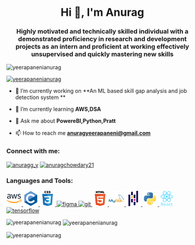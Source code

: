 <h1 align="center">Hi 👋, I'm Anurag</h1>
<h3 align="center">Highly motivated and technically skilled individual with a demonstrated proficiency in research and development projects as an intern and proficient at working effectively unsupervised and quickly mastering new skills</h3>

<p align="left"> <img src="https://komarev.com/ghpvc/?username=yeerapanenianurag&label=Profile%20views&color=0e75b6&style=flat" alt="yeerapanenianurag" /> </p>

<p align="left"> <a href="https://github.com/ryo-ma/github-profile-trophy"><img src="https://github-profile-trophy.vercel.app/?username=yeerapanenianurag" alt="yeerapanenianurag" /></a> </p>

- 🔭 I’m currently working on **An ML based skill gap analysis and job detection system **

- 🌱 I’m currently learning **AWS,DSA**

- 💬 Ask me about **PowereBI,Python,Pratt**

- 📫 How to reach me **anuragyeerapaneni@gmail.com**

<h3 align="left">Connect with me:</h3>
<p align="left">
<a href="https://instagram.com/anuragg_y" target="blank"><img align="center" src="https://raw.githubusercontent.com/rahuldkjain/github-profile-readme-generator/master/src/images/icons/Social/instagram.svg" alt="anuragg_y" height="30" width="40" /></a>
<a href="https://www.hackerrank.com/anuragchowdary21" target="blank"><img align="center" src="https://raw.githubusercontent.com/rahuldkjain/github-profile-readme-generator/master/src/images/icons/Social/hackerrank.svg" alt="anuragchowdary21" height="30" width="40" /></a>
</p>

<h3 align="left">Languages and Tools:</h3>
<p align="left"> <a href="https://aws.amazon.com" target="_blank" rel="noreferrer"> <img src="https://raw.githubusercontent.com/devicons/devicon/master/icons/amazonwebservices/amazonwebservices-original-wordmark.svg" alt="aws" width="40" height="40"/> </a> <a href="https://www.cprogramming.com/" target="_blank" rel="noreferrer"> <img src="https://raw.githubusercontent.com/devicons/devicon/master/icons/c/c-original.svg" alt="c" width="40" height="40"/> </a> <a href="https://www.w3schools.com/css/" target="_blank" rel="noreferrer"> <img src="https://raw.githubusercontent.com/devicons/devicon/master/icons/css3/css3-original-wordmark.svg" alt="css3" width="40" height="40"/> </a> <a href="https://www.figma.com/" target="_blank" rel="noreferrer"> <img src="https://www.vectorlogo.zone/logos/figma/figma-icon.svg" alt="figma" width="40" height="40"/> </a> <a href="https://git-scm.com/" target="_blank" rel="noreferrer"> <img src="https://www.vectorlogo.zone/logos/git-scm/git-scm-icon.svg" alt="git" width="40" height="40"/> </a> <a href="https://www.w3.org/html/" target="_blank" rel="noreferrer"> <img src="https://raw.githubusercontent.com/devicons/devicon/master/icons/html5/html5-original-wordmark.svg" alt="html5" width="40" height="40"/> </a> <a href="https://www.mysql.com/" target="_blank" rel="noreferrer"> <img src="https://raw.githubusercontent.com/devicons/devicon/master/icons/mysql/mysql-original-wordmark.svg" alt="mysql" width="40" height="40"/> </a> <a href="https://pandas.pydata.org/" target="_blank" rel="noreferrer"> <img src="https://raw.githubusercontent.com/devicons/devicon/2ae2a900d2f041da66e950e4d48052658d850630/icons/pandas/pandas-original.svg" alt="pandas" width="40" height="40"/> </a> <a href="https://www.python.org" target="_blank" rel="noreferrer"> <img src="https://raw.githubusercontent.com/devicons/devicon/master/icons/python/python-original.svg" alt="python" width="40" height="40"/> </a> <a href="https://reactjs.org/" target="_blank" rel="noreferrer"> <img src="https://raw.githubusercontent.com/devicons/devicon/master/icons/react/react-original-wordmark.svg" alt="react" width="40" height="40"/> </a> <a href="https://www.tensorflow.org" target="_blank" rel="noreferrer"> <img src="https://www.vectorlogo.zone/logos/tensorflow/tensorflow-icon.svg" alt="tensorflow" width="40" height="40"/> </a> </p>

<p><img align="left" src="https://github-readme-stats.vercel.app/api/top-langs?username=yeerapanenianurag&show_icons=true&locale=en&layout=compact" alt="yeerapanenianurag" /></p>

<p>&nbsp;<img align="center" src="https://github-readme-stats.vercel.app/api?username=yeerapanenianurag&show_icons=true&locale=en" alt="yeerapanenianurag" /></p>

<p><img align="center" src="https://github-readme-streak-stats.herokuapp.com/?user=yeerapanenianurag&" alt="yeerapanenianurag" /></p>
